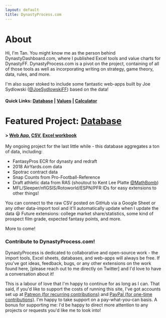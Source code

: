 ```yaml
---
layout: default
title: DynastyProcess.com
---
```

# About

Hi, I'm Tan. You might know me as the person behind DynastyDashboard.com, where I published Excel tools and value charts for DynastyFF. DynastyProcess.com is a pivot on the project, containing of all of those tools as well as incorporating writing on strategy, game theory, data, rules, and more.

I'm also super stoked to include some fantastic web-apps built by Joe Sydlowski ([@JoeSydlowskiFF](http://twitter.com/JoeSydlowskiFF)) based on the data!

#### Quick Links: [Database](/database/) | [Values](/values) | [Calculator](/calculator/)

# Featured Project: [Database](/database/)
#### > [Web App](http://apps.dynastyprocess.com/database), [CSV](https://github.com/tanho63/dynastyprocess/blob/master/files/database.csv), [Excel workbook](https://github.com/tanho63/dynastyprocess/blob/master/files/database-excel-macro.xlsm)

My ongoing project for the last little while - this database aggregates a ton of data, including:

- FantasyPros ECR for dynasty and redraft
- 2018 AirYards.com data
- Spotrac contract data
- Snap Counts from Pro-Football-Reference
- Draft athletic data from RAS (shoutout to Kent Lee Platte [@MathBomb](https://twitter.com/MathBomb))
- MFL/Sleeper/nflGSIS/Rotoworld/ESPN/PFR IDs for easy extensions to other things!

You can connect to the raw CSV posted on GitHub via a Google Sheet or any other data-import tool and it'll automatically update when I update the data :smiley: Future extensions: college market share/statistics, some kind of prospect film grade, expected fantasy points, and more.

More to come!

### Contribute to DynastyProcess.com!

DynastyProcess is dedicated to collaborative and open-source work - the import tools, Excel sheets, databases, and web-apps will always be free. If you've got ideas, feedback, bugs, or any other extensions on the work found here, [please reach out to me directly on Twitter] and I'd love to have a conversation about it!

This is a labour of love that I'm happy to continue for as long as I can. That said, if you'd like to support the costs of running this site, I've got accounts set up at [Patreon (for recurring contributions)](https://www.patreon.com/tanho) and [PayPal (for one-time contributions)](https://www.paypal.me/tan63). I'm happy to take support on a pay-what-you-can basis. A bonus for supporting me: I'd be happy to direct more attention to any projects or requests you'd like me to look into!
